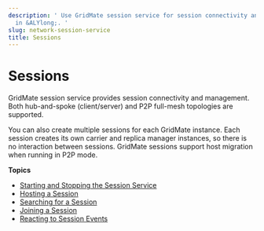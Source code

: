 ```yaml
---
description: ' Use GridMate session service for session connectivity and management
  in &ALYlong;. '
slug: network-session-service
title: Sessions
---
```

# Sessions<a name="network-session-service"></a>

GridMate session service provides session connectivity and management\. Both hub\-and\-spoke \(client/server\) and P2P full\-mesh topologies are supported\.

You can also create multiple sessions for each GridMate instance\. Each session creates its own carrier and replica manager instances, so there is no interaction between sessions\. GridMate sessions support host migration when running in P2P mode\.

**Topics**
+ [Starting and Stopping the Session Service](network-session-service-start-stop.md)
+ [Hosting a Session](network-session-service-hosting.md)
+ [Searching for a Session](network-session-service-searching.md)
+ [Joining a Session](network-session-service-joining.md)
+ [Reacting to Session Events](network-session-service-events.md)